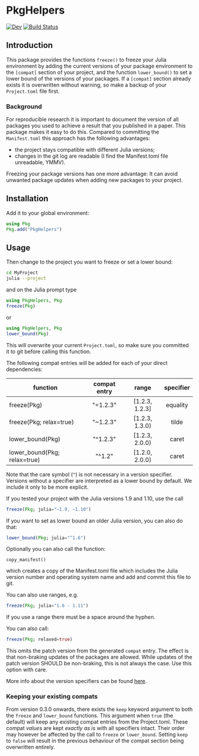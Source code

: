 # PkgHelpers
[![Dev](https://img.shields.io/badge/docs-dev-blue.svg)](https://ufechner7.github.io/PkgHelpers.jl/dev)
[![Build Status](https://github.com/ufechner7/PkgHelpers.jl/actions/workflows/CI.yml/badge.svg?branch=main)](https://github.com/ufechner7/PkgHelpers.jl/actions/workflows/CI.yml?query=branch%3Amain)

## Introduction
This package provides the functions `freeze()` to freeze your Julia environment by adding the current versions of your package environment to the `[compat]` section of your project, and the function `lower_bound()` to set a lower bound of the versions of your packages.
If a `[compat]` section already exists it is overwritten without warning, so make a backup of your `Project.toml` file first.

### Background
For reproducible research it is important to document the version of all packages you used to
achieve a result that you published in a paper. This package makes it easy to do this. Compared to committing the `Manifest.toml` this approach has the following advantages:

- the project stays compatible with different Julia versions;
- changes in the git log are readable (I find the Manifest.toml file unreadable, YMMV).

Freezing your package versions has one more advantage: It can avoid unwanted package updates when adding new packages to your project.


## Installation

Add it to your global environment:  
```julia
using Pkg
Pkg.add("PkgHelpers") 
```
## Usage

Then change to the project you want to freeze or set a lower bound:
```bash
cd MyProject
julia --project
```
and on the Julia prompt type
```julia
using PkgHelpers, Pkg
freeze(Pkg)
```
or
```julia
using PkgHelpers, Pkg
lower_bound(Pkg)
```
This will overwrite your current `Project.toml`, so make sure you committed it to git before calling this function.

The following compat entries will be added for each of your direct dependencies:

| function                      | compat entry | range          | specifier  |
|-------------------------------|:------------:|:--------------:|:----------:|
| freeze(Pkg)                   | "=1.2.3"     | [1.2.3, 1.2.3] | equality   |
| freeze(Pkg; relax=true)       | "~1.2.3"     | [1.2.3, 1.3.0) | tilde      |
| lower_bound(Pkg)              | "^1.2.3"     | [1.2.3, 2.0.0) | caret      |
| lower_bound(Pkg; relax=true)  | "^1.2"       | [1.2.0, 2.0.0) | caret      |

Note that the care symbol (`^`) is not necessary in a version specifier.
Versions without a specifier are interpreted as a lower bound by default.
We include it only to be more explicit.

If you tested your project with the Julia versions 1.9 and 1.10, use the call
```julia
freeze(Pkg; julia="~1.9, ~1.10")
```
If you want to set as lower bound an older Julia version, you can also do that:
```julia
lower_bound(Pkg; julia="^1.6")
```
Optionally you can also call the function:
```
copy_manifest()
```
which creates a copy of the Manifest.toml file which includes the Julia version number
and operating system name and add and commit this file to git.

You can also use ranges, e.g.
```julia
freeze(Pkg; julia="1.6 - 1.11")
```
If you use a range there must be a space around the hyphen.

You can also call:
```julia
freeze(Pkg; relaxed=true)
```
This omits the patch version from the generated `compat` entry. The effect is that non-braking updates of the packages are allowed. While updates of the patch version SHOULD be non-braking, this is not always the case. Use this option with care.

More info about the version specifiers can be found [here](https://pkgdocs.julialang.org/v1/compatibility/).

### Keeping your existing compats
From version 0.3.0 onwards, there exists the `keep` keyword argument to both the `freeze` and `lower_bound` functions.
This argument when `true` (the default) will keep any existing compat entries from the Project.toml.
These compat _values_ are kept _exactly as is_ with all specifiers intact.
Their order may however be affected by the call to `freeze` or `lower_bound`.
Setting `keep` to `false` will result in the previous behaviour of the compat section being overwritten entirely.
